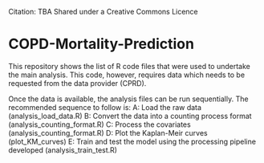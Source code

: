 Citation: TBA
Shared under a Creative Commons Licence


# COPD-Mortality-Prediction

This repository shows the list of R code files that were used to undertake the main analysis. This code, however, requires data which needs to be requested 
from the data provider (CPRD). 

Once the data is available, the analysis files can be run sequentially. The recommended sequence to follow is:
A: Load the raw data (analysis_load_data.R)
B: Convert the data into a counting process format (analysis_counting_format.R)
C: Process the covariates (analysis_counting_format.R)
D: Plot the Kaplan-Meir curves (plot_KM_curves)
E: Train and test the model using the processing pipeline developed (analysis_train_test.R)
